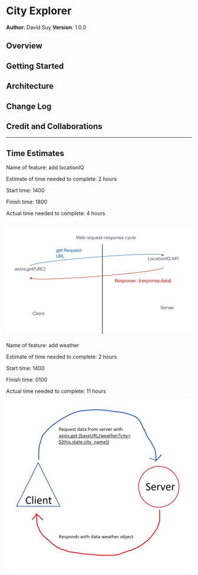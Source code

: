 # City Explorer

**Author**: David Suy
**Version**: 1.0.0

## Overview
<!-- Provide a high level overview of what this application is and why you are building it, beyond the fact that it's an assignment for this class. (i.e. What's your problem domain?) -->

## Getting Started
<!-- What are the steps that a user must take in order to build this app on their own machine and get it running? -->

## Architecture
<!-- Provide a detailed description of the application design. What technologies (languages, libraries, etc) you're using, and any other relevant design information. -->

## Change Log
<!-- Use this area to document the iterative changes made to your application as each feature is successfully implemented. Use time stamps. Here's an example:

01-01-2001 4:59pm - Application now has a fully-functional express server, with a GET route for the location resource. -->

## Credit and Collaborations
<!-- Give credit (and a link) to other people or resources that helped you build this application. -->

---------

## Time Estimates

Name of feature: add locationIQ

Estimate of time needed to complete: 2 hours

Start time: 1400

Finish time: 1800

Actual time needed to complete: 4 hours

![WRC](./public/img/wrc01.jpg)
------------

Name of feature: add weather

Estimate of time needed to complete: 2 hours

Start time: 1400

Finish time: 0100

Actual time needed to complete: 11 hours

![WRC](./public/img/wrc02.jpg)


